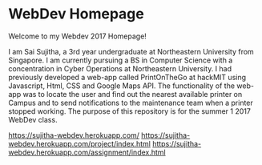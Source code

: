 # WebDev Homepage

Welcome to my Webdev 2017 Homepage!

I am Sai Sujitha, a 3rd year undergraduate at Northeastern University from Singapore. I am currently pursuing a BS in
Computer Science with a concentration in Cyber Operations at Northeastern University. I had previously developed a
web-app called PrintOnTheGo at hackMIT using Javascript, Html, CSS and Google Maps API. The functionality of the web-app
 was to locate the user and find out the nearest available printer on Campus and to send notifications to the
 maintenance team when a printer stopped working. The purpose of this repository is for the summer 1 2017 WebDev class.

https://sujitha-webdev.herokuapp.com/
https://sujitha-webdev.herokuapp.com/project/index.html
https://sujitha-webdev.herokuapp.com/assignment/index.html
